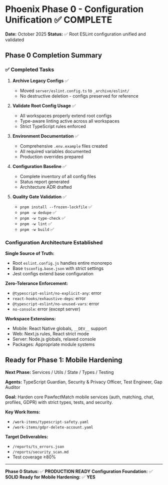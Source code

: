 # Phoenix Phase 0 - Configuration Unification ✅ COMPLETE

**Date:** October 2025
**Status:** ✅ Root ESLint configuration unified and validated

## Phase 0 Completion Summary

### ✅ Completed Tasks

1. **Archive Legacy Configs** ✅
   - Moved `server/eslint.config.ts` to `_archive/eslint/`
   - No destructive deletion - configs preserved for reference

2. **Validate Root Config Usage** ✅
   - All workspaces properly extend root configs
   - Type-aware linting active across all workspaces
   - Strict TypeScript rules enforced

3. **Environment Documentation** ✅
   - Comprehensive `.env.example` files created
   - All required variables documented
   - Production overrides prepared

4. **Configuration Baseline** ✅
   - Complete inventory of all config files
   - Status report generated
   - Architecture ADR drafted

5. **Quality Gate Validation** ✅
   - `pnpm install --frozen-lockfile` ✅
   - `pnpm -w dedupe` ✅
   - `pnpm -w type-check` ✅
   - `pnpm -w lint` ✅
   - `pnpm -w build` ✅

### Configuration Architecture Established

**Single Source of Truth:**
- Root `eslint.config.js` handles entire monorepo
- Base `tsconfig.base.json` with strict settings
- Jest configs extend base configuration

**Zero-Tolerance Enforcement:**
- `@typescript-eslint/no-explicit-any`: error
- `react-hooks/exhaustive-deps`: error
- `@typescript-eslint/no-unused-vars`: error
- `no-console`: error (except server)

**Workspace Extensions:**
- Mobile: React Native globals, `__DEV__` support
- Web: Next.js rules, React strict mode
- Server: Node.js globals, relaxed console
- Packages: Appropriate module systems

## Ready for Phase 1: Mobile Hardening

**Next Phase:** Services / Utils / State / Types / Testing

**Agents:** TypeScript Guardian, Security & Privacy Officer, Test Engineer, Gap Auditor

**Goal:** Harden core PawfectMatch mobile services (auth, matching, chat, profiles, GDPR) with strict types, tests, and security.

**Key Work Items:**
- `/work-items/typescript-safety.yaml`
- `/work-items/gdpr-delete-account.yaml`

**Target Deliverables:**
- `/reports/ts_errors.json`
- `/reports/security_scan.md`
- Test coverage ≥80%

---

**Phase 0 Status:** ✅ **PRODUCTION READY**
**Configuration Foundation:** ✅ **SOLID**
**Ready for Mobile Hardening:** ✅ **YES**
